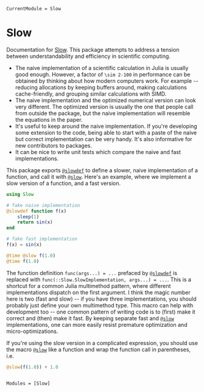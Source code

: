 ```@meta
CurrentModule = Slow
```

# Slow

Documentation for [Slow](https://github.com/xzackli/Slow.jl). This package attempts to address a tension between understandability and efficiency in scientific computing.

* The naive implementation of a scientific calculation in Julia is usually good enough. However, a factor of ``\sim 2-100`` in performance can be obtained by thinking about how modern computers work. For example -- reducing allocations by keeping buffers around, making calculations cache-friendly, and grouping similar calculations with SIMD.
* The naive implementation and the optimized numerical version can look very different. The optimized version is usually the one that people call from outside the package, but the naive implementation will resemble the equations in the paper.
* It's useful to keep around the naive implementation. If you're developing some extension to the code, being able to start with a paste of the naive but correct implementation can be very handy. It's also informative for new contributors to packages.
* It can be nice to write unit tests which compare the naive and fast implementations.

This package exports [`@slowdef`](@ref) to define a slower, naive implementation of a function, and call it with [`@slow`](@ref). Here's an example, where we implement a slow version of a function, and a fast version. 

```julia
using Slow

# fake naive implementation
@slowdef function f(x)
    sleep(1)  
    return sin(x)
end

# fake fast implementation
f(x) = sin(x)

@time @slow f(1.0)
@time f(1.0)
```

The function definition `func(args...) = ...` prefaced by [`@slowdef`](@ref) is replaced with `func(::Slow.SlowImplementation, args...) = ...`. This is a shortcut for a common Julia multimethod pattern, where different implementations dispatch on the first argument. I think the magic number here is two (fast and slow) -- if you have three implementations, you should probably just define your own multimethod type. This macro can help with development too -- one common pattern of writing code is to (first) make it correct and (then) make it fast. By keeping separate fast and [`@slow`](@ref) implementations, one can more easily resist premature optimization and micro-optimizations.

If you're using the slow version in a complicated expression, you should use the macro [`@slow`](@ref) like a function and wrap the function call in parentheses, i.e.

```julia
@slow(f(1.0)) + 1.0
```


```@index
```

```@autodocs
Modules = [Slow]
```
